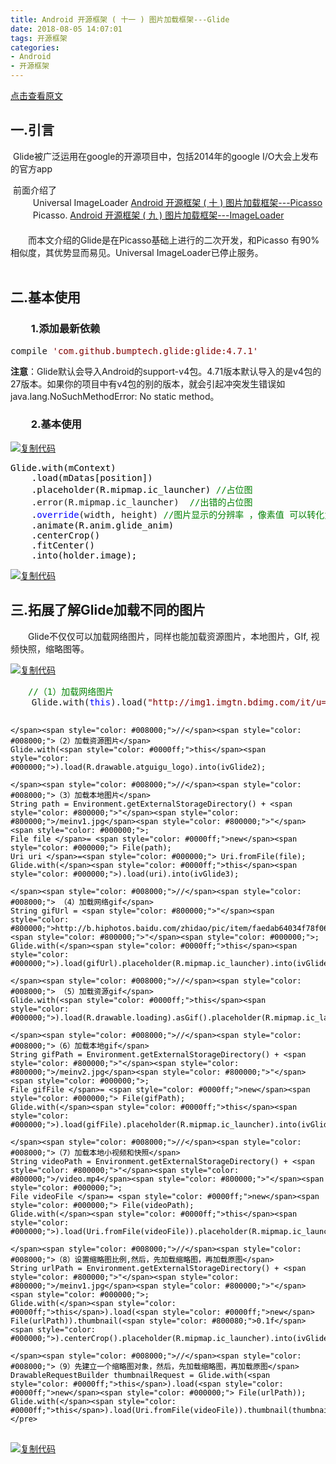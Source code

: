 ```yaml
---
title: Android 开源框架 ( 十一 ) 图片加载框架---Glide
date: 2018-08-05 14:07:01
tags: 开源框架
categories: 
- Android
- 开源框架
---
```

[点击查看原文](https://www.cnblogs.com/bugzone/p/Glide.html)

<!-- more -->

<div id="cnblogs_post_body" class="blogpost-body ">
    <h2>一.引言</h2>
<p>&nbsp;Glide被广泛运用在google的开源项目中，包括2014年的google I/O大会上发布的官方app</p>
<div>&nbsp;前面介绍了</div>
<div>&nbsp; 　　Universal ImageLoader&nbsp;<a id="post_title_link_9425287" href="https://www.cnblogs.com/bugzone/p/Picasso.html" target="_blank">Android 开源框架 ( 十 ) 图片加载框架---Picasso</a></div>
<div>&nbsp; 　　Picasso.&nbsp;<a id="post_title_link_9425211" href="https://www.cnblogs.com/bugzone/p/ImageLoader.html" target="_blank">Android 开源框架 ( 九 ) 图片加载框架---ImageLoader</a></div>
<div>　　</div>
<div>　　而本文介绍的Glide是在Picasso基础上进行的二次开发，和Picasso 有90%相似度，其优势显而易见。Universal ImageLoader已停止服务。</div>
<div>&nbsp;</div>
<h2>二.基本使用</h2>
<h3>　　1.添加最新依赖　　</h3>
<div class="cnblogs_code">
<pre>compile <span style="color: #800000;">'</span><span style="color: #800000;">com.github.bumptech.glide:glide:4.7.1</span><span style="color: #800000;">'</span></pre>
</div>
<p><strong>注意</strong>：Glide默认会导入Android的support-v4包。4.71版本默认导入的是v4包的27版本。如果你的项目中有v4包的别的版本，就会引起冲突发生错误如 java.lang.NoSuchMethodError: No static method。</p>
<h3>　　2.基本使用</h3>
<div class="cnblogs_code"><div class="cnblogs_code_toolbar"><span class="cnblogs_code_copy"><a href="javascript:void(0);" onclick="copyCnblogsCode(this)" title="复制代码"><img src="//common.cnblogs.com/images/copycode.gif" alt="复制代码"></a></span></div>
<pre><span style="color: #000000;">Glide.with(mContext)
    .load(mDatas[position])
    .placeholder(R.mipmap.ic_launcher) </span><span style="color: #008000;">//</span><span style="color: #008000;">占位图</span>
    .error(R.mipmap.ic_launcher)  <span style="color: #008000;">//</span><span style="color: #008000;">出错的占位图</span>
    .<span style="color: #0000ff;">override</span>(width, height) <span style="color: #008000;">//</span><span style="color: #008000;">图片显示的分辨率 ，像素值 可以转化为DP再设置</span>
<span style="color: #000000;">    .animate(R.anim.glide_anim)
    .centerCrop()
    .fitCenter()
    .into(holder.image);</span></pre>
<div class="cnblogs_code_toolbar"><span class="cnblogs_code_copy"><a href="javascript:void(0);" onclick="copyCnblogsCode(this)" title="复制代码"><img src="//common.cnblogs.com/images/copycode.gif" alt="复制代码"></a></span></div></div>
<h2>三.拓展了解Glide加载不同的图片</h2>
<p>　　Glide不仅仅可以加载网络图片，同样也能加载资源图片，本地图片，GIf, 视频快照，缩略图等。</p>
<div class="cnblogs_code"><div class="cnblogs_code_toolbar"><span class="cnblogs_code_copy"><a href="javascript:void(0);" onclick="copyCnblogsCode(this)" title="复制代码"><img src="//common.cnblogs.com/images/copycode.gif" alt="复制代码"></a></span></div>
<pre><span style="color: #008000;">　　//</span><span style="color: #008000;">（1）加载网络图片</span>
    Glide.with(<span style="color: #0000ff;">this</span>).load(<span style="color: #800000;">"</span><span style="color: #800000;">http://img1.imgtn.bdimg.com/it/u=2615772929,948758168&amp;fm=21&amp;gp=0.jpg</span><span style="color: #800000;">"</span><span style="color: #000000;">).into(ivGlide1);

    </span><span style="color: #008000;">//</span><span style="color: #008000;">（2）加载资源图片</span>
    Glide.with(<span style="color: #0000ff;">this</span><span style="color: #000000;">).load(R.drawable.atguigu_logo).into(ivGlide2);

    </span><span style="color: #008000;">//</span><span style="color: #008000;">（3）加载本地图片</span>
    String path = Environment.getExternalStorageDirectory() + <span style="color: #800000;">"</span><span style="color: #800000;">/meinv1.jpg</span><span style="color: #800000;">"</span><span style="color: #000000;">;
    File file </span>= <span style="color: #0000ff;">new</span><span style="color: #000000;"> File(path);
    Uri uri </span>=<span style="color: #000000;"> Uri.fromFile(file);
    Glide.with(</span><span style="color: #0000ff;">this</span><span style="color: #000000;">).load(uri).into(ivGlide3);

    </span><span style="color: #008000;">//</span><span style="color: #008000;"> （4）加载网络gif</span>
    String gifUrl = <span style="color: #800000;">"</span><span style="color: #800000;">http://b.hiphotos.baidu.com/zhidao/pic/item/faedab64034f78f066abccc57b310a55b3191c67.jpg</span><span style="color: #800000;">"</span><span style="color: #000000;">;
    Glide.with(</span><span style="color: #0000ff;">this</span><span style="color: #000000;">).load(gifUrl).placeholder(R.mipmap.ic_launcher).into(ivGlide4);

    </span><span style="color: #008000;">//</span><span style="color: #008000;"> （5）加载资源gif</span>
    Glide.with(<span style="color: #0000ff;">this</span><span style="color: #000000;">).load(R.drawable.loading).asGif().placeholder(R.mipmap.ic_launcher).into(ivGlide5);

    </span><span style="color: #008000;">//</span><span style="color: #008000;">（6）加载本地gif</span>
    String gifPath = Environment.getExternalStorageDirectory() + <span style="color: #800000;">"</span><span style="color: #800000;">/meinv2.jpg</span><span style="color: #800000;">"</span><span style="color: #000000;">;
    File gifFile </span>= <span style="color: #0000ff;">new</span><span style="color: #000000;"> File(gifPath);
    Glide.with(</span><span style="color: #0000ff;">this</span><span style="color: #000000;">).load(gifFile).placeholder(R.mipmap.ic_launcher).into(ivGlide6);

    </span><span style="color: #008000;">//</span><span style="color: #008000;">（7）加载本地小视频和快照</span>
    String videoPath = Environment.getExternalStorageDirectory() + <span style="color: #800000;">"</span><span style="color: #800000;">/video.mp4</span><span style="color: #800000;">"</span><span style="color: #000000;">;
    File videoFile </span>= <span style="color: #0000ff;">new</span><span style="color: #000000;"> File(videoPath);
    Glide.with(</span><span style="color: #0000ff;">this</span><span style="color: #000000;">).load(Uri.fromFile(videoFile)).placeholder(R.mipmap.ic_launcher).into(ivGlide7);

    </span><span style="color: #008000;">//</span><span style="color: #008000;">（8）设置缩略图比例,然后，先加载缩略图，再加载原图</span>
    String urlPath = Environment.getExternalStorageDirectory() + <span style="color: #800000;">"</span><span style="color: #800000;">/meinv1.jpg</span><span style="color: #800000;">"</span><span style="color: #000000;">;
    Glide.with(</span><span style="color: #0000ff;">this</span>).load(<span style="color: #0000ff;">new</span> File(urlPath)).thumbnail(<span style="color: #800080;">0.1f</span><span style="color: #000000;">).centerCrop().placeholder(R.mipmap.ic_launcher).into(ivGlide8);

    </span><span style="color: #008000;">//</span><span style="color: #008000;">（9）先建立一个缩略图对象，然后，先加载缩略图，再加载原图</span>
    DrawableRequestBuilder thumbnailRequest = Glide.with(<span style="color: #0000ff;">this</span>).load(<span style="color: #0000ff;">new</span><span style="color: #000000;"> File(urlPath));
    Glide.with(</span><span style="color: #0000ff;">this</span>).load(Uri.fromFile(videoFile)).thumbnail(thumbnailRequest).centerCrop().placeholder(R.mipmap.ic_launcher).into(ivGlide9);</pre>
<div class="cnblogs_code_toolbar"><span class="cnblogs_code_copy"><a href="javascript:void(0);" onclick="copyCnblogsCode(this)" title="复制代码"><img src="//common.cnblogs.com/images/copycode.gif" alt="复制代码"></a></span></div></div>
<p>&nbsp;</p>
</div>